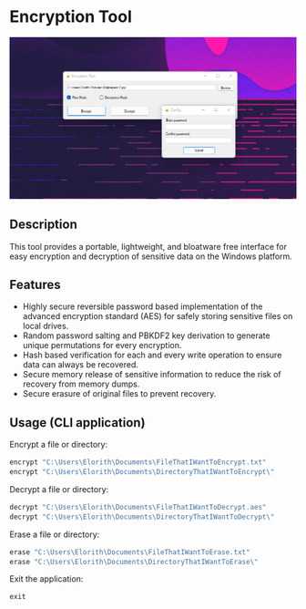 # Encryption Tool

 <img src="gui.png">

## Description

This tool provides a portable, lightweight, and bloatware free interface for easy encryption and decryption of sensitive data on the Windows platform.

## Features

* Highly secure reversible password based implementation of the advanced encryption standard (AES) for safely storing sensitive files on local drives.
* Random password salting and PBKDF2 key derivation to generate unique permutations for every encryption.
* Hash based verification for each and every write operation to ensure data can always be recovered.
* Secure memory release of sensitive information to reduce the risk of recovery from memory dumps.
* Secure erasure of original files to prevent recovery.

## Usage (CLI application)

Encrypt a file or directory:
```c#
encrypt "C:\Users\Elorith\Documents\FileThatIWantToEncrypt.txt"
encrypt "C:\Users\Elorith\Documents\DirectoryThatIWantToEncrypt\"
```

Decrypt a file or directory:
```c#
decrypt "C:\Users\Elorith\Documents\FileThatIWantToDecrypt.aes"
decrypt "C:\Users\Elorith\Documents\DirectoryThatIWantToDecrypt\"
```

Erase a file or directory:
```c#
erase "C:\Users\Elorith\Documents\FileThatIWantToErase.txt"
erase "C:\Users\Elorith\Documents\DirectoryThatIWantToErase\"
```

Exit the application:
```c#
exit
```
